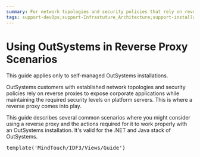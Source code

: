 ```yaml
---
summary: For network topologies and security policies that rely on reverse proxies, use this guide to configure your OutSystems installation according to each scenario.
tags: support-devOps;support-Infrastuture_Architecture;support-installation;support-Installation_Configuration;support-maintenance;support-Security
---
```

# Using OutSystems in Reverse Proxy Scenarios

<div class="info" markdown="1">

This guide applies only to self-managed OutSystems installations.

</div>

OutSystems customers with established network topologies and security policies rely on reverse proxies to expose corporate applications while maintaining the required security levels on platform servers. This is where a reverse proxy comes into play.

This guide describes several common scenarios where you might consider using a reverse proxy and the actions required for it to work properly with an OutSystems installation. It's valid for the .NET and Java stack of OutSystems.

<pre class="script">
template('MindTouch/IDF3/Views/Guide')</pre>

